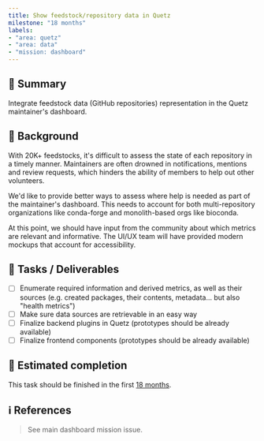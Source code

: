 ```yaml
---
title: Show feedstock/repository data in Quetz
milestone: "18 months"
labels: 
- "area: quetz"
- "area: data"
- "mission: dashboard"
---
```


## 📌 Summary

Integrate feedstock data (GitHub repositories) representation in the Quetz maintainer's dashboard.

## 📝 Background

With 20K+ feedstocks, it's difficult to assess the state of each repository in a timely manner.
Maintainers are often drowned in notifications, mentions and review requests, which hinders the ability of members to help out other volunteers.

We'd like to provide better ways to assess where help is needed as part of the maintainer's dashboard.
This needs to account for both multi-repository organizations like conda-forge and monolith-based orgs like bioconda.

At this point, we should have input from the community about which metrics are relevant and informative.
The UI/UX team will have provided modern mockups that account for accessibility.

## 🚀 Tasks / Deliverables

- [ ] Enumerate required information and derived metrics, as well as their sources (e.g. created packages, their contents, metadata... but also "health metrics")
- [ ] Make sure data sources are retrievable in an easy way
- [ ] Finalize backend plugins in Quetz (prototypes should be already available)
- [ ] Finalize frontend components (prototypes should be already available)

## 📅 Estimated completion

This task should be finished in the first [18 months](__MILESTONE_URL__).

## ℹ️ References

> See main dashboard mission issue.
